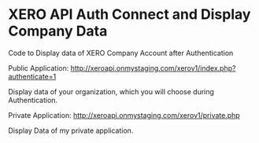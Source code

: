 **XERO API Auth Connect and Display Company Data**
====================================================

Code to Display data of XERO Company Account after Authentication

Public Application: http://xeroapi.onmystaging.com/xerov1/index.php?authenticate=1

Display data of your organization, which you will choose during Authentication.

Private Application: http://xeroapi.onmystaging.com/xerov1/private.php

Display Data of my private application.